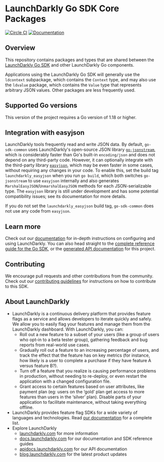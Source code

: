 # LaunchDarkly Go SDK Core Packages

[![Circle CI](https://circleci.com/gh/launchdarkly/go-sdk-common.svg?style=shield)](https://circleci.com/gh/launchdarkly/go-sdk-common) [![Documentation](https://img.shields.io/static/v1?label=go.dev&message=reference&color=00add8)](https://pkg.go.dev/github.com/launchdarkly/go-sdk-common/v3)

## Overview

This repository contains packages and types that are shared between the [LaunchDarkly Go SDK](https://github.com/launchdarkly/go-server-sdk) and other LaunchDarkly Go components.

Applications using the LaunchDarkly Go SDK will generally use the `ldcontext` subpackage, which contains the `Context` type, and may also use the `ldvalue` package, which contains the `Value` type that represents arbitrary JSON values. Other packages are less frequently used.

## Supported Go versions

This version of the project requires a Go version of 1.18 or higher.

## Integration with easyjson

LaunchDarkly tools frequently read and write JSON data. By default, `go-sdk-common` uses LaunchDarkly's open-source JSON library [`go-jsonstream`](https://github.com/launchdarkly/go-jsonstream), which is considerably faster than Go's built-in `encoding/json` and does not depend on any third-party code. However, it can optionally integrate with the third-party library [`easyjson`](https://github.com/mailru/easyjson), which may be even faster in some cases, without requiring any changes in your code. To enable this, set the build tag `launchdarkly_easyjson` when you run `go build`, which both switches `go-jsonstream` to use `easyjson` internally and also generates `MarshalEasyJSON`/`UnmarshalEasyJSON` methods for each JSON-serializable type. The `easyjson` library is still under development and has some potential compatibility issues; see its documentation for more details.

If you do not set the `launchdarkly_easyjson` build tag, `go-sdk-common` does not use any code from `easyjson`.

## Learn more

Check out our [documentation](http://docs.launchdarkly.com) for in-depth instructions on configuring and using LaunchDarkly. You can also head straight to the [complete reference guide for the Go SDK](http://docs.launchdarkly.com/docs/go-sdk-reference), or the [generated API documentation](https://godoc.org/github.com/launchdarkly/go-sdk-common/v3) for this project.

## Contributing

We encourage pull requests and other contributions from the community. Check out our [contributing guidelines](CONTRIBUTING.md) for instructions on how to contribute to this SDK.

## About LaunchDarkly

* LaunchDarkly is a continuous delivery platform that provides feature flags as a service and allows developers to iterate quickly and safely. We allow you to easily flag your features and manage them from the LaunchDarkly dashboard.  With LaunchDarkly, you can:
    * Roll out a new feature to a subset of your users (like a group of users who opt-in to a beta tester group), gathering feedback and bug reports from real-world use cases.
    * Gradually roll out a feature to an increasing percentage of users, and track the effect that the feature has on key metrics (for instance, how likely is a user to complete a purchase if they have feature A versus feature B?).
    * Turn off a feature that you realize is causing performance problems in production, without needing to re-deploy, or even restart the application with a changed configuration file.
    * Grant access to certain features based on user attributes, like payment plan (eg: users on the ‘gold’ plan get access to more features than users in the ‘silver’ plan). Disable parts of your application to facilitate maintenance, without taking everything offline.
* LaunchDarkly provides feature flag SDKs for a wide variety of languages and technologies. Read [our documentation](https://docs.launchdarkly.com/sdk) for a complete list.
* Explore LaunchDarkly
    * [launchdarkly.com](https://www.launchdarkly.com/ "LaunchDarkly Main Website") for more information
    * [docs.launchdarkly.com](https://docs.launchdarkly.com/  "LaunchDarkly Documentation") for our documentation and SDK reference guides
    * [apidocs.launchdarkly.com](https://apidocs.launchdarkly.com/  "LaunchDarkly API Documentation") for our API documentation
    * [blog.launchdarkly.com](https://blog.launchdarkly.com/  "LaunchDarkly Blog Documentation") for the latest product updates

